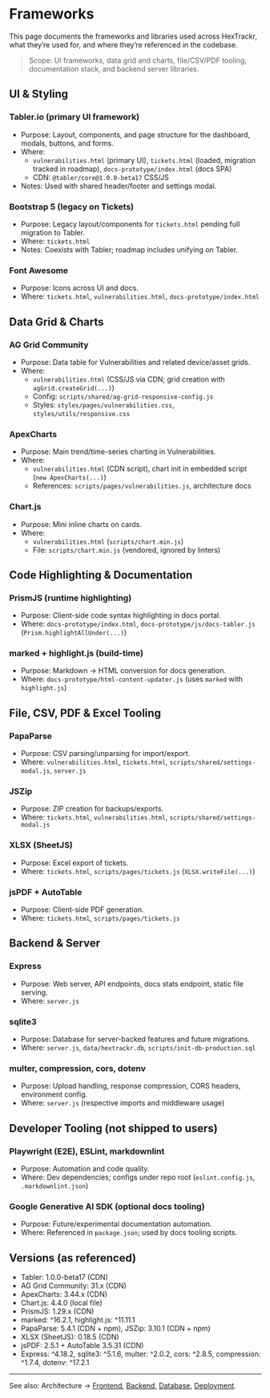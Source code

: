 # Frameworks

<!-- markdownlint-disable-next-line MD013 -->
This page documents the frameworks and libraries used across HexTrackr, what they’re used for, and where they’re referenced in the codebase.

> Scope: UI frameworks, data grid and charts, file/CSV/PDF tooling, documentation stack, and backend server libraries.

## UI & Styling

### Tabler.io (primary UI framework)

<!-- markdownlint-disable-next-line MD013 -->

- Purpose: Layout, components, and page structure for the dashboard, modals, buttons, and forms.
- Where:
  - `vulnerabilities.html` (primary UI), `tickets.html` (loaded, migration tracked in roadmap), `docs-prototype/index.html` (docs SPA)
  - CDN: `@tabler/core@1.0.0-beta17` CSS/JS
- Notes: Used with shared header/footer and settings modal.

### Bootstrap 5 (legacy on Tickets)

- Purpose: Legacy layout/components for `tickets.html` pending full migration to Tabler.
- Where: `tickets.html`
- Notes: Coexists with Tabler; roadmap includes unifying on Tabler.

### Font Awesome

- Purpose: Icons across UI and docs.
- Where: `tickets.html`, `vulnerabilities.html`, `docs-prototype/index.html`

## Data Grid & Charts

### AG Grid Community

- Purpose: Data table for Vulnerabilities and related device/asset grids.
- Where:
  - `vulnerabilities.html` (CSS/JS via CDN; grid creation with `agGrid.createGrid(...)`)
  - Config: `scripts/shared/ag-grid-responsive-config.js`
  - Styles: `styles/pages/vulnerabilities.css`, `styles/utils/responsive.css`

### ApexCharts

<!-- markdownlint-disable-next-line MD013 -->

- Purpose: Main trend/time-series charting in Vulnerabilities.
- Where:
  - `vulnerabilities.html` (CDN script), chart init in embedded script (`new ApexCharts(...)`)
  - References: `scripts/pages/vulnerabilities.js`, architecture docs

### Chart.js

- Purpose: Mini inline charts on cards.
- Where:
  - `vulnerabilities.html` (`scripts/chart.min.js`)
  - File: `scripts/chart.min.js` (vendored, ignored by linters)

## Code Highlighting & Documentation

### PrismJS (runtime highlighting)

- Purpose: Client-side code syntax highlighting in docs portal.
- Where: `docs-prototype/index.html`, `docs-prototype/js/docs-tabler.js` (`Prism.highlightAllUnder(...)`)

### marked + highlight.js (build-time)

- Purpose: Markdown → HTML conversion for docs generation.
- Where: `docs-prototype/html-content-updater.js` (uses `marked` with `highlight.js`)

## File, CSV, PDF & Excel Tooling

### PapaParse

- Purpose: CSV parsing/unparsing for import/export.
- Where: `vulnerabilities.html`, `tickets.html`, `scripts/shared/settings-modal.js`, `server.js`

### JSZip

- Purpose: ZIP creation for backups/exports.
- Where: `tickets.html`, `vulnerabilities.html`, `scripts/shared/settings-modal.js`

### XLSX (SheetJS)

- Purpose: Excel export of tickets.
- Where: `tickets.html`, `scripts/pages/tickets.js` (`XLSX.writeFile(...)`)

### jsPDF + AutoTable

- Purpose: Client-side PDF generation.
- Where: `tickets.html`, `scripts/pages/tickets.js`

## Backend & Server

### Express

- Purpose: Web server, API endpoints, docs stats endpoint, static file serving.
- Where: `server.js`

### sqlite3

- Purpose: Database for server-backed features and future migrations.
- Where: `server.js`, `data/hextrackr.db`, `scripts/init-db-production.sql`

### multer, compression, cors, dotenv

- Purpose: Upload handling, response compression, CORS headers, environment config.
- Where: `server.js` (respective imports and middleware usage)

## Developer Tooling (not shipped to users)

### Playwright (E2E), ESLint, markdownlint

- Purpose: Automation and code quality.
- Where: Dev dependencies; configs under repo root (`eslint.config.js`, `.markdownlint.json`)

### Google Generative AI SDK (optional docs tooling)

- Purpose: Future/experimental documentation automation.
- Where: Referenced in `package.json`; used by docs tooling scripts.

## Versions (as referenced)

- Tabler: 1.0.0-beta17 (CDN)
- AG Grid Community: 31.x (CDN)
- ApexCharts: 3.44.x (CDN)
- Chart.js: 4.4.0 (local file)
- PrismJS: 1.29.x (CDN)
- marked: ^16.2.1, highlight.js: ^11.11.1
- PapaParse: 5.4.1 (CDN + npm), JSZip: 3.10.1 (CDN + npm)
- XLSX (SheetJS): 0.18.5 (CDN)
- jsPDF: 2.5.1 + AutoTable 3.5.31 (CDN)
- Express: ^4.18.2, sqlite3: ^5.1.6, multer: ^2.0.2, cors: ^2.8.5, compression: ^1.7.4, dotenv: ^17.2.1

---

See also: Architecture → [Frontend](./frontend.html), [Backend](./backend.html), [Database](./database.html), [Deployment](./deployment.html).
